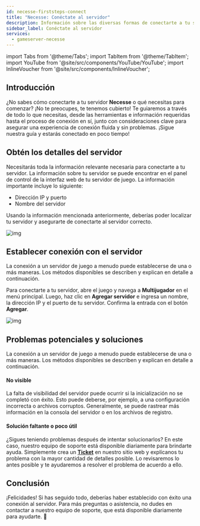 ```yaml
---
id: necesse-firststeps-connect
title: "Necesse: Conéctate al servidor"
description: Información sobre las diversas formas de conectarte a tu servidor Necesse desde ZAP-Hosting - Documentación de ZAP-Hosting.com
sidebar_label: Conéctate al servidor
services:
  - gameserver-necesse
---
```


import Tabs from '@theme/Tabs';
import TabItem from '@theme/TabItem';
import YouTube from '@site/src/components/YouTube/YouTube';
import InlineVoucher from '@site/src/components/InlineVoucher';


## Introducción
¿No sabes cómo conectarte a tu servidor **Necesse** o qué necesitas para comenzar? ¡No te preocupes, te tenemos cubierto! Te guiaremos a través de todo lo que necesitas, desde las herramientas e información requeridas hasta el proceso de conexión en sí, junto con consideraciones clave para asegurar una experiencia de conexión fluida y sin problemas. ¡Sigue nuestra guía y estarás conectado en poco tiempo!

<InlineVoucher />



## Obtén los detalles del servidor


Necesitarás toda la información relevante necesaria para conectarte a tu servidor. La información sobre tu servidor se puede encontrar en el panel de control de la interfaz web de tu servidor de juego. La información importante incluye lo siguiente:

- Dirección IP y puerto
- Nombre del servidor


Usando la información mencionada anteriormente, deberías poder localizar tu servidor y asegurarte de conectarte al servidor correcto.

![img](https://screensaver01.zap-hosting.com/index.php/s/TQTcCFKTsNjwobq/preview)

## Establecer conexión con el servidor


La conexión a un servidor de juego a menudo puede establecerse de una o más maneras. Los métodos disponibles se describen y explican en detalle a continuación.

<Tabs>
    <TabItem value="connect_solution_server_browser_ingame" label="Navegador de servidores (En el juego)" default>

Para conectarte a tu servidor, abre el juego y navega a **Multijugador** en el menú principal. Luego, haz clic en **Agregar servidor** e ingresa un nombre, la dirección IP y el puerto de tu servidor. Confirma la entrada con el botón **Agregar**. 

![img](https://screensaver01.zap-hosting.com/index.php/s/RdRbc92X2znNE7q/download)

</TabItem>

</Tabs>



## Problemas potenciales y soluciones


La conexión a un servidor de juego a menudo puede establecerse de una o más maneras. Los métodos disponibles se describen y explican en detalle a continuación.

#### No visible


La falta de visibilidad del servidor puede ocurrir si la inicialización no se completó con éxito. Esto puede deberse, por ejemplo, a una configuración incorrecta o archivos corruptos. Generalmente, se puede rastrear más información en la consola del servidor o en los archivos de registro.



#### Solución faltante o poco útil


¿Sigues teniendo problemas después de intentar solucionarlos? En este caso, nuestro equipo de soporte está disponible diariamente para brindarte ayuda. Simplemente crea un **[Ticket](https://zap-hosting.com/en/customer/support/)** en nuestro sitio web y explícanos tu problema con la mayor cantidad de detalles posible. Lo revisaremos lo antes posible y te ayudaremos a resolver el problema de acuerdo a ello.



## Conclusión

¡Felicidades! Si has seguido todo, deberías haber establecido con éxito una conexión al servidor. Para más preguntas o asistencia, no dudes en contactar a nuestro equipo de soporte, que está disponible diariamente para ayudarte. 🙂

<InlineVoucher />